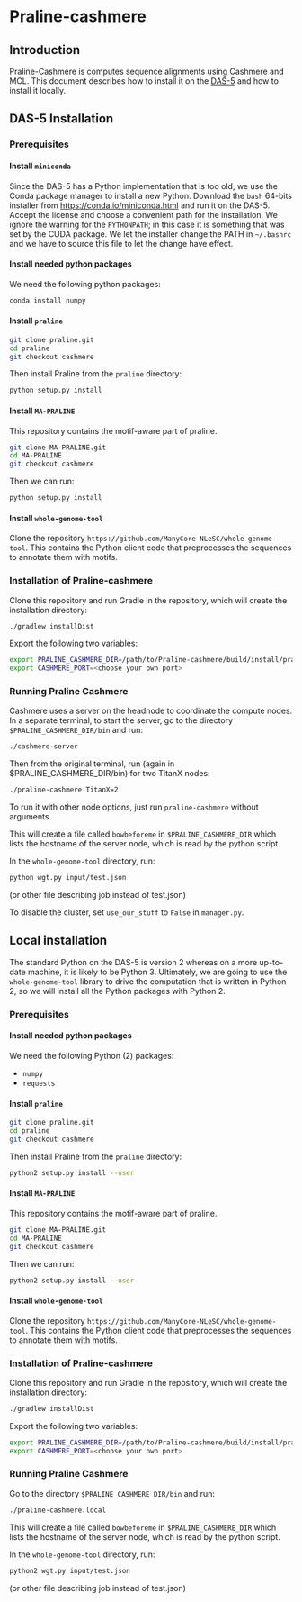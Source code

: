 # Praline-cashmere

## Introduction

Praline-Cashmere is computes sequence alignments using Cashmere and MCL.  This
document describes how to install it on the [DAS-5](http://www.cs.vu.nl/das5)
and how to install it locally.

## DAS-5 Installation

### Prerequisites

#### Install `miniconda`

Since the DAS-5 has a Python implementation that is too old, we use the Conda
package manager to install a new Python.  Download the `bash` 64-bits installer
from <https://conda.io/miniconda.html> and run it on the DAS-5.  Accept the
license and choose a convenient path for the installation.  We ignore the
warning for the `PYTHONPATH`; in this case it is something that was set by the
CUDA package.  We let the installer change the PATH in `~/.bashrc` and we have
to source this file to let the change have effect.

#### Install needed python packages

We need the following python packages:

```bash
conda install numpy
```

#### Install `praline`

```bash
git clone praline.git
cd praline
git checkout cashmere
```

Then install Praline from the `praline` directory:

```bash
python setup.py install
```

#### Install `MA-PRALINE`

This repository contains the motif-aware part of praline.

```bash
git clone MA-PRALINE.git
cd MA-PRALINE
git checkout cashmere
```

<!-- In `setup.py` we remove the dependency on `praline` by removing package -->
<!-- `PRALINE>=1.0` from the variable `install_requires`. -->

Then we can run:

```bash
python setup.py install
```

#### Install `whole-genome-tool`

Clone the repository `https://github.com/ManyCore-NLeSC/whole-genome-tool`.  This
contains the Python client code that preprocesses the sequences to annotate
them with motifs.



### Installation of Praline-cashmere

Clone this repository and run Gradle in the repository, which will create the
installation directory:

```bash
./gradlew installDist
```

Export the following two variables:

```bash
export PRALINE_CASHMERE_DIR=/path/to/Praline-cashmere/build/install/praline-cashmere
export CASHMERE_PORT=<choose your own port>
```

### Running Praline Cashmere

Cashmere uses a server on the headnode to coordinate the compute nodes.  In a
separate terminal, to start the server, go to the
directory `$PRALINE_CASHMERE_DIR/bin` and run:

```bash
./cashmere-server
```

Then from the original terminal, run (again in $PRALINE_CASHMERE_DIR/bin) for two TitanX nodes:
```bash
./praline-cashmere TitanX=2
```

To run it with other node options, just run `praline-cashmere` without arguments.

This will create a file called `bowbeforeme` in `$PRALINE_CASHMERE_DIR` which lists
the hostname of the server node, which is read by the python script.

In the `whole-genome-tool` directory, run: 

```bash
python wgt.py input/test.json
```
(or other file describing job instead of test.json)

To disable the cluster, set `use_our_stuff` to `False` in `manager.py`.	


## Local installation

The standard Python on the DAS-5 is version 2 whereas on a more up-to-date
machine, it is likely to be Python 3.  Ultimately, we are going to use the
`whole-genome-tool` library to drive the computation that is written in Python
2, so we will install all the Python packages with Python 2.

### Prerequisites

#### Install needed python packages

We need the following Python (2) packages:

- `numpy`
- `requests`

#### Install `praline`

```bash
git clone praline.git
cd praline
git checkout cashmere
```

Then install Praline from the `praline` directory:

```bash
python2 setup.py install --user
```

#### Install `MA-PRALINE`

This repository contains the motif-aware part of praline.

```bash
git clone MA-PRALINE.git
cd MA-PRALINE
git checkout cashmere
```

<!-- In `setup.py` we remove the dependency on `praline` by removing package -->
<!-- `PRALINE>=1.0` from the variable `install_requires`. -->

Then we can run:

```bash
python2 setup.py install --user
```

#### Install `whole-genome-tool`

Clone the repository `https://github.com/ManyCore-NLeSC/whole-genome-tool`.  This
contains the Python client code that preprocesses the sequences to annotate
them with motifs.

### Installation of Praline-cashmere

Clone this repository and run Gradle in the repository, which will create the
installation directory:

```bash
./gradlew installDist
```

Export the following two variables:

```bash
export PRALINE_CASHMERE_DIR=/path/to/Praline-cashmere/build/install/praline-cashmere
export CASHMERE_PORT=<choose your own port>
```

### Running Praline Cashmere

Go to the directory `$PRALINE_CASHMERE_DIR/bin` and run:

```bash
./praline-cashmere.local
```
This will create a file called `bowbeforeme` in `$PRALINE_CASHMERE_DIR` which lists
the hostname of the server node, which is read by the python script.

In the `whole-genome-tool` directory, run: 

```bash
python2 wgt.py input/test.json
```
(or other file describing job instead of test.json)


